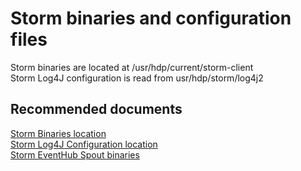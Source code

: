 <properties
    pageTitle="Storm binaries and configuration files"
    description="Storm binaries and configuration files"
    service="microsoft.hdinsight"
    resource="clusters"
    authors="bharathsreenivas"
	authorAlias="v-anukar"
    displayOrder=""
    selfHelpType="generic"
    supportTopicIds="32629150"
    resourceTags=""
    productPesIds="15078"
    cloudEnvironments="public, MoonCake"
/>

# Storm binaries and configuration files
Storm binaries are located at /usr/hdp/current/storm-client <br>
Storm Log4J configuration is read from usr/hdp/storm/log4j2

## **Recommended documents**
[Storm Binaries location](https://hdinsight.github.io/storm/storm-binaries-location.html)<br>
[Storm Log4J Configuration location](https://hdinsight.github.io/storm/storm-log4j-configuration.html)<br>
[Storm EventHub Spout binaries](https://hdinsight.github.io/storm/storm-eventhub-spout-landing.html)<br>
